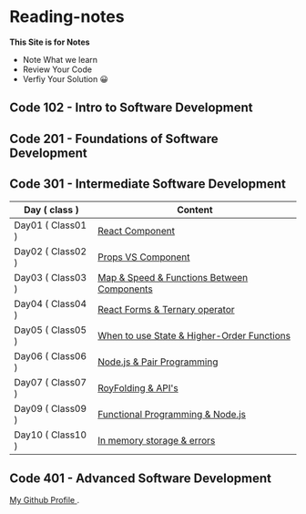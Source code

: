 # Reading-notes

**This Site is for Notes** 
- Note What we learn
- Review Your Code 
- Verfiy Your Solution 😀

## Code 102 - Intro to Software Development
## Code 201 - Foundations of Software Development
## Code 301 - Intermediate Software Development
| Day ( class ) | Content | 
| --------------- | --------------- | 
| Day01 ( Class01 ) | [React Component]( class01Read.md) | 
| Day02 ( Class02 ) | [Props VS Component]( class02Read.md) | 
| Day03 ( Class03 ) | [Map & Speed & Functions Between Components]( class03Read.md) | 
| Day04 ( Class04 ) | [React Forms & Ternary operator]( class04Read.md) | 
| Day05 ( Class05 ) | [When to use State & Higher-Order Functions]( class05Read.md) | 
| Day06 ( Class06 ) | [Node.js & Pair Programming ]( class06Read.md) | 
| Day07 ( Class07 ) | [RoyFolding & API's ]( class07Read.md) | 
| Day09 ( Class09 ) | [Functional Programming & Node.js ]( class09Read.md) | 
| Day10 ( Class10 ) | [In memory storage & errors ]( class10Read.md) | 
## Code 401 - Advanced Software Development

[ My Github Profile ](https://github.com/AhmedAbuAli).
